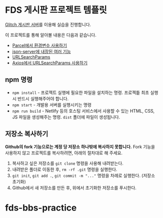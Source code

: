 # FDS 게시판 프로젝트 템플릿

[Glitch 게시판 서버](https://glitch.com/edit/#!/fds-json-server-bbs)를 이용해 실습을 진행합니다.

이 프로젝트를 통해 알아볼 내용은 다음과 같습니다.

- [Parcel에서 환경변수 사용하기](https://en.parceljs.org/env.html)
- [json-server에 내장된 여러 기능](https://github.com/typicode/json-server#routes)
- [URLSearchParams](https://developer.mozilla.org/ko/docs/Web/API/URLSearchParams)
- [Axios에서 URLSearchParams 사용하기](https://github.com/axios/axios#request-config)

## npm 명령

- `npm install` - 프로젝트 실행에 필요한 파일을 설치하는 명령. 프로젝틑 최초 실행 시 반드시 실행해주어야 합니다.
- `npm start` - 개발용 서버를 실행시키는 명령
- `npm run build` - Netlify 등의 호스팅 서비스에서 사용할 수 있는 HTML, CSS, JS 파일을 생성해주는 명령. `dist` 폴더에 파일이 생성됩니다.

## 저장소 복사하기

**Github의 fork 기능으로는 계정 당 저장소 하나밖에 복사하지 못합니다.** Fork 기능을 사용하지 않고 프로젝트를 복사하려면, 아래의 절차대로 해 주세요.

1. 복사하고 싶은 저장소를 `git clone` 명령을 사용해 내려받는다.
1. 내려받은 폴더로 이동한 후, `rm -rf .git` 명령을 실행한다.
1. `git init`, `git add .`, `git commit -m "..."` 명령을 차례로 실행한다. (저장소 초기화)
1. Github에서 새 저장소를 만든 후, 위에서 초기화한 저장소를 푸시한다.
# fds-bbs-practice
